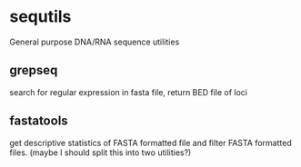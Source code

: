 # sequtils
General purpose DNA/RNA sequence utilities

## grepseq
search for regular expression in fasta file, return BED file of loci

## fastatools
get descriptive statistics of FASTA formatted file and filter FASTA formatted files. (maybe I should split this into two utilities?)
